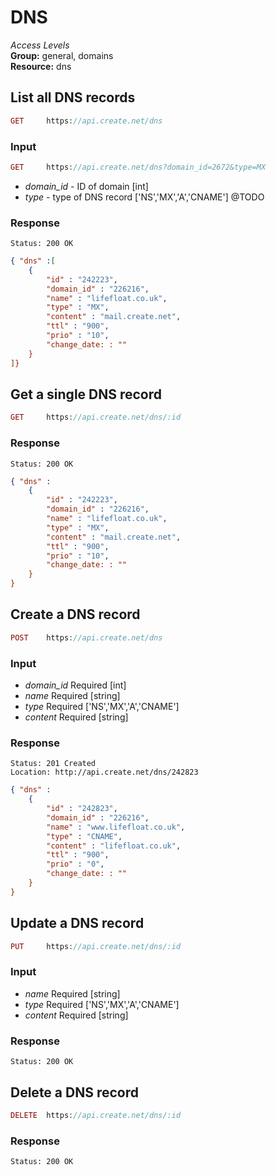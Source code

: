 DNS
=============

*Access Levels*    
__Group:__ general, domains     
__Resource:__ dns

List all DNS records
-------------------

```php
GET 	https://api.create.net/dns
```

### Input

```php
GET 	https://api.create.net/dns?domain_id=2672&type=MX
```

* *domain_id* - ID of domain [int]
* *type* - type of DNS record ['NS','MX','A','CNAME']
@TODO

### Response

```console
Status: 200 OK
```

```json
{ "dns" :[ 
	{
		"id" : "242223",
		"domain_id" : "226216",
		"name" : "lifefloat.co.uk",
		"type" : "MX",
		"content" : "mail.create.net",
		"ttl" : "900",
		"prio" : "10",
		"change_date: : ""
	}
]}
```

Get a single DNS record
-----------------------

```php
GET 	https://api.create.net/dns/:id
```

### Response

```console
Status: 200 OK
```

```json
{ "dns" : 
	{
		"id" : "242223",
		"domain_id" : "226216",
		"name" : "lifefloat.co.uk",
		"type" : "MX",
		"content" : "mail.create.net",
		"ttl" : "900",
		"prio" : "10",
		"change_date: : ""
	}
}
```

Create a DNS record
------------------

```php
POST 	https://api.create.net/dns
```

### Input

* *domain_id* Required [int]
* *name* Required [string]
* *type* Required ['NS','MX','A','CNAME']
* *content* Required [string]

### Response

```console
Status: 201 Created
Location: http://api.create.net/dns/242823
```

```json
{ "dns" : 
	{
		"id" : "242823",
		"domain_id" : "226216",
		"name" : "www.lifefloat.co.uk",
		"type" : "CNAME",
		"content" : "lifefloat.co.uk",
		"ttl" : "900",
		"prio" : "0",
		"change_date: : ""
	}
}
```

Update a DNS record
------------------

```php
PUT 	https://api.create.net/dns/:id
```

### Input

* *name* Required [string]
* *type* Required ['NS','MX','A','CNAME']
* *content* Required [string]

### Response

```console
Status: 200 OK
```

Delete a DNS record
------------------

```php
DELETE 	https://api.create.net/dns/:id
```

### Response

```console
Status: 200 OK
```